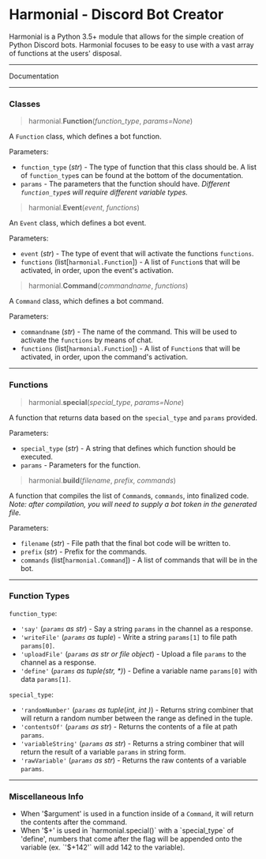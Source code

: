 Harmonial - Discord Bot Creator
===================
Harmonial is a Python 3.5+ module that allows for the simple creation of Python Discord bots. Harmonial focuses to be easy to use with a vast array of functions at the users' disposal.

----------
Documentation

------------

### Classes

> harmonial.**Function**(*function_type*, *params=None*)

A `Function` class, which defines a bot function.

Parameters:

 - `function_type` (*str*) - The type of function that this class should be. A list of `function_type`s can be found at the bottom of the documentation.
 - `params` - The parameters that the function should have. *Different `function_type`s will require different variable types.*

>harmonial.**Event**(*event*, *functions*)

An `Event` class, which defines a bot event.

Parameters:

 - `event` (*str*) - The type of event that will activate the functions `functions`.
 - `functions` (list[`harmonial.Function`]) - A list of `Function`s that will be activated, in order, upon the event's activation.

>harmonial.**Command**(*commandname*, *functions*)

A `Command` class, which defines a bot command.

Parameters:

 - `commandname` (*str*) - The name of the command. This will be used to activate the `functions` by means of chat.
 - `functions` (list[`harmonial.Function`]) - A list of `Function`s that will be activated, in order, upon the command's activation.

--------------

### Functions

>harmonial.**special**(*special_type*, *params=None*)

A function that returns data based on the `special_type` and `params` provided.

Parameters:

 - `special_type` (*str*) - A string that defines which function should be executed.
 - `params` - Parameters for the function.

>harmonial.**build**(*filename*, *prefix*, *commands*)

A function that compiles the list of `Command`s, `commands`, into finalized code. *Note: after compilation, you will need to supply a bot token in the generated file.*

Parameters:
 - `filename` (*str*) - File path that the final bot code will be written to.
 - `prefix` (*str*) - Prefix for the commands.
 - `commands` (list[`harmonial.Command`]) - A list of commands that will be in the bot.

----------

### Function Types

`function_type`:

 - `'say'` (*`params` as str*) - Say a string `params` in the channel as a response.
 - `'writeFile'` (*`params` as tuple*) - Write a string `params[1]` to file path `params[0]`.
 - `'uploadFile'` (*`params` as str or file object*) - Upload a file `params` to the channel as a response.
 - `'define'` (*`params` as tuple(str, \*)*) - Define a variable name `params[0]` with data `params[1]`.

`special_type`:

 - `'randomNumber'` (*`params` as tuple*(*int, int* *)*) - Returns string combiner that will return a random number between the range as defined in the tuple.
 - `'contentsOf'` (*`params` as str*) - Returns the contents of a file at path `params`.
 - `'variableString'` (*`params` as str*) - Returns a string combiner that will return the result of a variable `params` in string form.
 - `'rawVariable'` (*`params` as str*) - Returns the raw contents of a variable `params`.

----------

### Miscellaneous Info

 - When '$argument' is used in a function inside of a `Command`, it will return the contents after the command.
 - When '$+' is used in `harmonial.special()` with a `special_type` of 'define', numbers that come after the flag will be appended onto the variable (ex. `'$+142'` will add 142 to the variable).